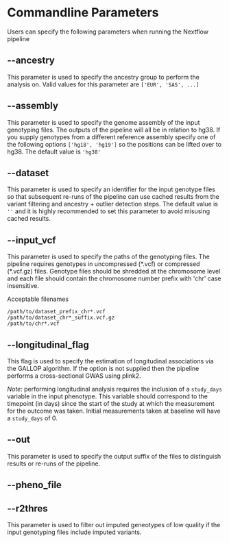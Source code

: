 # Commandline Parameters

Users can specify the following parameters when running the Nextflow pipeline

## --ancestry

This parameter is used to specify the ancestry group to perform the analysis on. Valid values for this parameter
are `['EUR', 'SAS', ...]`

## --assembly

This parameter is used to specify the genome assembly of the input genotyping files. The outputs of the pipeline
will all be in relation to hg38. If you supply genotypes from a different reference assembly specify one of the 
following options `['hg18', 'hg19']` so the positions can be lifted over to hg38. The default value is `'hg38'`

## --dataset

This parameter is used to specify an identifier for the input genotype files so that subsequent re-runs of the 
pipeline can use cached results from the variant filtering and ancestry + outlier detection steps. The default
value is `''` and it is highly recommended to set this parameter to avoid misusing cached results.

## --input_vcf

This parameter is used to specify the paths of the genotyping files. The pipeline requires genotypes in 
uncompressed (\*.vcf) or compressed (\*.vcf.gz) files. Genotype files should be shredded at the chromosome level
and each file should contain the chromosome number prefix with 'chr' case insensitive.

Acceptable filenames

```text
/path/to/dataset_prefix_chr*.vcf
/path/to/dataset_chr*_suffix.vcf.gz
/path/to/chr*.vcf
```

## --longitudinal_flag

This flag is used to specify the estimation of longitudinal associations via the GALLOP algorithm. If the option 
is not supplied then the pipeline performs a cross-sectional GWAS using plink2.

_Note:_ performing longitudinal analysis requires the inclusion of a `study_days` variable in the input 
phenotype. This variable should correspond to the timepoint (in days) since the start of the study at which the 
measurement for the outcome was taken. Initial measurements taken at baseline will have a `study_days` of 0.

## --out

This parameter is used to specify the output suffix of the files to distinguish results or re-runs of the 
pipeline.

## --pheno_file

## --r2thres

This parameter is used to filter out imputed geneotypes of low quality if the input genotyping files include 
imputed variants.


